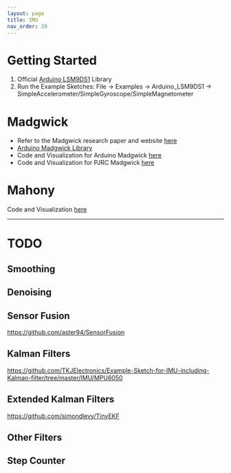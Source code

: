 ```yaml
---
layout: page
title: IMU
nav_order: 20
---
```

# Getting Started
1. Official [Arduino LSM9DS1](https://www.arduino.cc/en/Reference/ArduinoLSM9DS1) Library
2. Run the Example Sketches: File -> Examples -> Arduino_LSM9DS1 -> SimpleAccelerometer/SimpleGyroscope/SimpleMagnetometer

# Madgwick
* Refer to the Madgwick research paper and website [here](https://x-io.co.uk/open-source-imu-and-ahrs-algorithms/)
* [Arduino Madgwick Library](https://github.com/arduino-libraries/MadgwickAHRS)
* Code and Visualization for Arduino Madgwick [here](https://github.com/armsp/nano-33-ble-gen/tree/master/imu/arduino_madgwick)
* Code and Visualization for PJRC Madgwick [here](https://github.com/armsp/nano-33-ble-gen/tree/master/imu/pjrc_madgwick)

# Mahony
Code and Visualization [here](https://github.com/armsp/nano-33-ble-gen/tree/master/imu/pjrc_mahony)

---

# TODO
## Smoothing

## Denoising

## Sensor Fusion
https://github.com/aster94/SensorFusion
## Kalman Filters
https://github.com/TKJElectronics/Example-Sketch-for-IMU-including-Kalman-filter/tree/master/IMU/MPU6050
## Extended Kalman Filters
https://github.com/simondlevy/TinyEKF
## Other Filters

## Step Counter